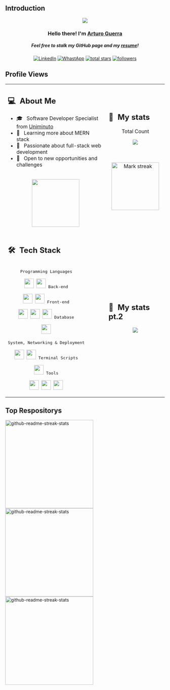## Introduction
<p align="center">
<img src="https://readme-typing-svg.demolab.com/?lines=Full-stack%20Developer;MERN%20Stack%20enthusiast;3+%2B%20years%20of%20non-dev%20experience;Transitioning%20to%20programming&font=Fira%20Code&center=true&width=700&height=45&color=fff53a&vCenter=true&pause=1000&size=25" /></a>
</p>
<h3 align="center">Hello there! I'm <a href="https://github.com/Invanz">Arturo Guerra</a></h3>
<h5 align="center">Feel free to stalk my GitHub page and my <a href="https://invanz.github.io/portfolio-react/cv.pdf">resume</a>!</h5>

<p align="center">
  <a href="https://www.linkedin.com/in/arturo-dev/"><img alt="LinkedIn" title="LinkedIn" src="https://img.shields.io/badge/-LinkedIn-0e76a8?style=for-the-badge&logo=linkedin&logoColor=white"/></a>
  <a href="https://api.whatsapp.com/send?phone=573105399163"><img alt="WhastApp" title="WhatsApp" src="https://img.shields.io/badge/-WhatsApp-25D366?style=for-the-badge&logo=whatsapp&logoColor=white"/></a>
<a href="https://github.com/Invanz?tab=repositories&sort=stargazers">
    <img alt="total stars" title="Total stars on GitHub" src="https://custom-icon-badges.demolab.com/github/stars/Invanz?color=B8B92B&style=for-the-badge&labelColor=959532&logo=star"/></a>
   <a href="https://github.com/Invanz"><img alt="followers" title="Follow me on Github" src="https://img.shields.io/github/followers/Invanz?color=236ad3&style=for-the-badge&logo=github&label=Follow"/></a>
 </p>
 
## Profile Views

<table>
  <tr>
    <td>
      <h2> 💻 &nbsp;About Me </h2>
       <ul>
        <li>🎓 &nbsp; Software Developer Specialist from <a href="https://www.uniminuto.edu/">Uniminuto</a></li>
        <li>🌱 &nbsp; Learning more about MERN stack</li>
        <li>👑 &nbsp; Passionate about full-stack web development</li>
        <li>🤔 &nbsp; Open to new opportunities and challenges</li>
       </ul>
       <p align="center">
         <br>
        <img height="150em" src="https://github-readme-stats-eight-theta.vercel.app/api?username=Invanz&show_icons=true&theme=algolia&include_all_commits=true&count_private=true"/>
        </p>
    </td>
    <td>
      <h2> 📄&nbsp; My stats</h2>   
      <p align="center">Total Count</p>
      <div align="center">
         <a href="https://github.com/Invanz"> <img src="https://komarev.com/ghpvc?username=Invanz&style=for-the-badge&color=brightgreen"> </a>
      </div>
     <p align="center">
<!--         <img height="360em" src="https://github.com/Taabannn/Taabannn/blob/main/images/java-python-developer.png"/> -->
             <p align="center">
  <br></br>
  <img  height="150em" title="🔥 At least one? I'm on fire!" alt="Mark streak" src="https://github-readme-streak-stats.herokuapp.com/demo/?user=Invanz&theme=tokyonight&hide_border=false&border_radius=4.5&locale=en&date_format=&mode=daily&exclude_days=&sections=total%2Ccurrent%2Clongest&card_width=495&type=svg&background-type=solid&properties=background" />
</p>
  </tr>
  <tr>
   <td>
     <h2> 🛠 &nbsp;Tech Stack</h2>
     <p style="display: inline-block;" align="center">
  <kbd>
    <kbd>Programming Languages</kbd>
    <br>
    <br>
    <img width="30px" src="https://cdn.jsdelivr.net/gh/devicons/devicon/icons/javascript/javascript-original.svg" />
    <img width="30px" src="https://cdn.jsdelivr.net/gh/devicons/devicon/icons/python/python-plain.svg" /> 
<!--     <img width="30px" src="https://cdn.jsdelivr.net/gh/devicons/devicon/icons/java/java-plain.svg" />  -->
  </kbd>
  <kbd>
    <kbd>Back-end</kbd>
    <br>
    <br>
    <img width="30px" src="https://cdn.jsdelivr.net/npm/devicon@2.15.1/icons/nodejs/nodejs-original.svg" />
    <img width="30px" src="https://cdn.jsdelivr.net/npm/devicon@2.15.1/icons/express/express-original.svg" />
  </kbd>
  <kbd>
    <kbd>Front-end</kbd>
    <br>
    <br>
    <img width="30px" src="https://cdn.jsdelivr.net/gh/devicons/devicon/icons/html5/html5-original.svg" /> 
    <img width="30px" src="https://cdn.jsdelivr.net/gh/devicons/devicon/icons/css3/css3-plain.svg" /> 
    <img width="30px" src="https://cdn.jsdelivr.net/npm/devicon@2.15.1/icons/react/react-original.svg" />
  </kbd>
  <kbd>
    <kbd>Database</kbd>
    <br>
    <br>
    <img width="30px" src="https://cdn.jsdelivr.net/npm/devicon@2.15.1/icons/mongodb/mongodb-original.svg" />
  </kbd>
  <br>
  <br>
  <kbd>
    <kbd>System, Networking & Deployment</kbd>
    <br>
    <br>
    <img width="30px" src="https://cdn.jsdelivr.net/gh/devicons/devicon/icons/git/git-plain.svg" />
    <img width="30px" src="https://cdn.jsdelivr.net/npm/bootstrap-icons@1.11.1/icons/github.svg" />
  </kbd>
  <kbd>
    <kbd>Terminal Scripts</kbd>
    <br>
    <br>
    <img width="30px" src="https://cdn.jsdelivr.net/npm/devicon@2.15.1/icons/npm/npm-original-wordmark.svg" />
  </kbd>
  <kbd>
    <kbd>Tools</kbd>
    <br>
    <br>
    <img width="30px" src="https://cdn.jsdelivr.net/gh/devicons/devicon/icons/vscode/vscode-original.svg" />
    <img width="30px" src="https://cdn.jsdelivr.net/npm/devicon@2.15.1/icons/slack/slack-original.svg" />
    <img width="30px" src="https://cdn.jsdelivr.net/npm/react-devicon@0.1.9/trello/plain/TrelloPlain.svg" />
  </kbd>
</p>
   </td>
   <td>
       <h2> 📄&nbsp; My stats pt.2</h2>
    <div align="center">
      <p align="center">
  <img align="center"  src="https://github-readme-stats.anuraghazra1.vercel.app/api/top-langs/?username=Invanz&theme=dark&hide_border=false&no-bg=true&no-frame=true&langs_count=10"/>
</p>
    </div>
   </td>
  </tr>
</table>
  
## Top Respositorys
  <p align="left">
     <a href="https://github.com/Invanz/calculator"><img width="278" src="https://denvercoder1-github-readme-stats.vercel.app/api/pin/?username=Invanz&repo=calculator&theme=react&bg_color=1F222E&title_color=F8D866&hide_border=true&icon_color=F8D866&show_icons=false" alt="github-readme-streak-stats"></a>
    <a href="https://github.com/Invanz/weather"><img width="278" src="https://denvercoder1-github-readme-stats.vercel.app/api/pin/?username=Invanz&repo=weather&theme=react&bg_color=1F222E&title_color=F8D866&hide_border=true&icon_color=F8D866&show_icons=false" alt="github-readme-streak-stats"></a>
   <a href="https://github.com/Invanz/my-react-task-list"><img width="278" src="https://denvercoder1-github-readme-stats.vercel.app/api/pin/?username=Invanz&repo=my-react-task-list&theme=react&bg_color=1F222E&title_color=F8D866&hide_border=true&icon_color=F8D866&show_icons=false" alt="github-readme-streak-stats"></a>
  </p>

